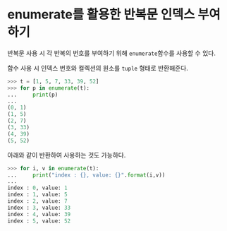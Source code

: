 # enumerate를 활용한 반복문 인덱스 부여하기

반복문 사용 시 각 반복의 번호를 부여하기 위해 ```enumerate```함수를 사용할 수 있다.

함수 사용 시 인덱스 번호와 컬렉션의 원소를 ```tuple``` 형태로 반환해준다.

```python
>>> t = [1, 5, 7, 33, 39, 52]
>>> for p in enumerate(t):
...     print(p)
... 
(0, 1)
(1, 5)
(2, 7)
(3, 33)
(4, 39)
(5, 52)
```

아래와 같이 반환하여 사용하는 것도 가능하다.
```python
>>> for i, v in enumerate(t):
...     print("index : {}, value: {}".format(i,v))
... 
index : 0, value: 1
index : 1, value: 5
index : 2, value: 7
index : 3, value: 33
index : 4, value: 39
index : 5, value: 52
```
